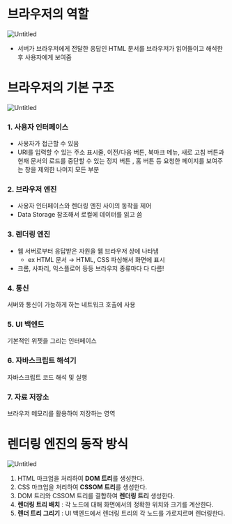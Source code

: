 # 브라우저의 역할

![Untitled](https://s3-us-west-2.amazonaws.com/secure.notion-static.com/04ba1c80-d9fa-4a45-a7fd-9fa987c0027b/Untitled.png)

- 서버가 브라우저에게 전달한 응답인 HTML 문서를 브라우저가 읽어들이고 해석한 후 사용자에게 보여줌

# 브라우저의 기본 구조

![Untitled](https://s3-us-west-2.amazonaws.com/secure.notion-static.com/1fcfa314-dde6-4701-9198-799cf2a050e6/Untitled.png)

### 1. 사용자 인터페이스

- 사용자가 접근할 수 있음
- URI를 입력할 수 있는 주소 표시줄, 이전/다음 버튼, 북마크 메뉴, 새로 고침 버튼과 현재 문서의 로드를 중단할 수 있는 정지 버튼 , 홈 버튼 등 요청한 페이지를 보여주는 창을 제외한 나머지 모든 부분

### 2. 브라우저 엔진

- 사용자 인터페이스와 렌더링 엔진 사이의 동작을 제어
- Data Storage 참조해서 로컬에 데이터를 읽고 씀

### 3. 렌더링 엔진

- 웹 서버로부터 응답받은 자원을 웹 브라우저 상에 나타냄
    - ex HTML 문서 →  HTML, CSS 파싱해서 화면에 표시
- 크롬, 사파리, 익스플로어 등등 브라우저 종류마다 다 다름!

### 4. 통신

서버와 통신이 가능하게 하는 네트워크 호출에 사용

### 5. UI 백엔드

기본적인 위젯을 그리는 인터페이스

### 6. 자바스크립트 해석기

자바스크립트 코드 해석 및 실행

### 7. 자료 저장소

브라우저 메모리를 활용하여 저장하는 영역

# 렌더링 엔진의 동작 방식

![Untitled](https://s3-us-west-2.amazonaws.com/secure.notion-static.com/6a9b4101-ab54-4af6-aafb-b4388c390c5a/Untitled.png)

1. HTML 마크업을 처리하여 **DOM 트리**를 생성한다.
2. CSS 마크업을 처리하여 **CSSOM 트리**를 생성한다.
3. DOM 트리와 CSSOM 트리를 결합하여 **렌더링 트리** 생성한다.
4. **렌더링 트리 배치** : 각 노드에 대해 화면에서의 정확한 위치와 크기를 계산한다.
5. **렌더 트리 그리기** : UI 백엔드에서 렌더링 트리의 각 노드를 가로지르며 렌더링한다.